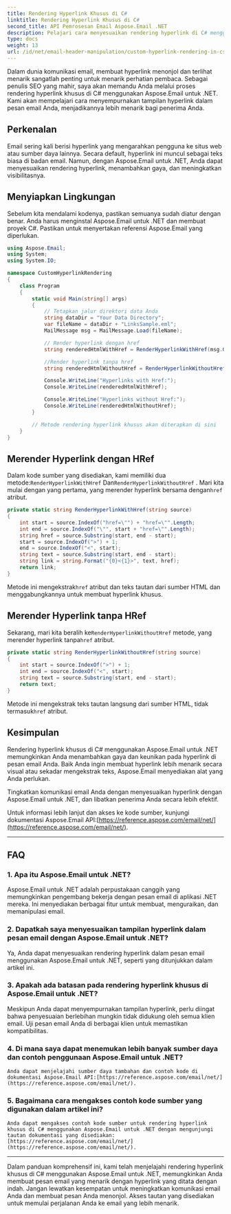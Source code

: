 ```yaml
---
title: Rendering Hyperlink Khusus di C#
linktitle: Rendering Hyperlink Khusus di C#
second_title: API Pemrosesan Email Aspose.Email .NET
description: Pelajari cara menyesuaikan rendering hyperlink di C# menggunakan Aspose.Email untuk .NET. Buat konten email yang dipersonalisasi dengan gaya hyperlink khusus.
type: docs
weight: 13
url: /id/net/email-header-manipulation/custom-hyperlink-rendering-in-csharp/
---
```


Dalam dunia komunikasi email, membuat hyperlink menonjol dan terlihat menarik sangatlah penting untuk menarik perhatian pembaca. Sebagai penulis SEO yang mahir, saya akan memandu Anda melalui proses rendering hyperlink khusus di C# menggunakan Aspose.Email untuk .NET. Kami akan mempelajari cara menyempurnakan tampilan hyperlink dalam pesan email Anda, menjadikannya lebih menarik bagi penerima Anda.

## Perkenalan

Email sering kali berisi hyperlink yang mengarahkan pengguna ke situs web atau sumber daya lainnya. Secara default, hyperlink ini muncul sebagai teks biasa di badan email. Namun, dengan Aspose.Email untuk .NET, Anda dapat menyesuaikan rendering hyperlink, menambahkan gaya, dan meningkatkan visibilitasnya.

## Menyiapkan Lingkungan

Sebelum kita mendalami kodenya, pastikan semuanya sudah diatur dengan benar. Anda harus menginstal Aspose.Email untuk .NET dan membuat proyek C#. Pastikan untuk menyertakan referensi Aspose.Email yang diperlukan.

```csharp
using Aspose.Email;
using System;
using System.IO;

namespace CustomHyperlinkRendering
{
    class Program
    {
        static void Main(string[] args)
        {
            // Tetapkan jalur direktori data Anda
            string dataDir = "Your Data Directory";
            var fileName = dataDir + "LinksSample.eml";
            MailMessage msg = MailMessage.Load(fileName);

            // Render hyperlink dengan href
            string renderedHtmlWithHref = RenderHyperlinkWithHref(msg.GetHtmlBodyText());

            //Render hyperlink tanpa href
            string renderedHtmlWithoutHref = RenderHyperlinkWithoutHref(msg.GetHtmlBodyText());

            Console.WriteLine("Hyperlinks with Href:");
            Console.WriteLine(renderedHtmlWithHref);

            Console.WriteLine("Hyperlinks without Href:");
            Console.WriteLine(renderedHtmlWithoutHref);
        }

        // Metode rendering hyperlink khusus akan diterapkan di sini
    }
}
```

## Merender Hyperlink dengan HRef

 Dalam kode sumber yang disediakan, kami memiliki dua metode:`RenderHyperlinkWithHref` Dan`RenderHyperlinkWithoutHref` . Mari kita mulai dengan yang pertama, yang merender hyperlink bersama dengan`href` atribut.

```csharp
private static string RenderHyperlinkWithHref(string source)
{
    int start = source.IndexOf("href=\"") + "href=\"".Length;
    int end = source.IndexOf("\"", start + "href=\"".Length);
    string href = source.Substring(start, end - start);
    start = source.IndexOf(">") + 1;
    end = source.IndexOf("<", start);
    string text = source.Substring(start, end - start);
    string link = string.Format("{0}<{1}>", text, href);
    return link;
}
```

 Metode ini mengekstrak`href` atribut dan teks tautan dari sumber HTML dan menggabungkannya untuk membuat hyperlink khusus.

## Merender Hyperlink tanpa HRef

 Sekarang, mari kita beralih ke`RenderHyperlinkWithoutHref` metode, yang merender hyperlink tanpa`href` atribut.

```csharp
private static string RenderHyperlinkWithoutHref(string source)
{
    int start = source.IndexOf(">") + 1;
    int end = source.IndexOf("<", start);
    string text = source.Substring(start, end - start);
    return text;
}
```

 Metode ini mengekstrak teks tautan langsung dari sumber HTML, tidak termasuk`href` atribut.

## Kesimpulan

Rendering hyperlink khusus di C# menggunakan Aspose.Email untuk .NET memungkinkan Anda menambahkan gaya dan keunikan pada hyperlink di pesan email Anda. Baik Anda ingin membuat hyperlink lebih menarik secara visual atau sekadar mengekstrak teks, Aspose.Email menyediakan alat yang Anda perlukan.

Tingkatkan komunikasi email Anda dengan menyesuaikan hyperlink dengan Aspose.Email untuk .NET, dan libatkan penerima Anda secara lebih efektif.

 Untuk informasi lebih lanjut dan akses ke kode sumber, kunjungi dokumentasi Aspose.Email API:[https://reference.aspose.com/email/net/](https://reference.aspose.com/email/net/).

---

## FAQ

### 1. Apa itu Aspose.Email untuk .NET?
   Aspose.Email untuk .NET adalah perpustakaan canggih yang memungkinkan pengembang bekerja dengan pesan email di aplikasi .NET mereka. Ini menyediakan berbagai fitur untuk membuat, menguraikan, dan memanipulasi email.

### 2. Dapatkah saya menyesuaikan tampilan hyperlink dalam pesan email dengan Aspose.Email untuk .NET?
   Ya, Anda dapat menyesuaikan rendering hyperlink dalam pesan email menggunakan Aspose.Email untuk .NET, seperti yang ditunjukkan dalam artikel ini.

### 3. Apakah ada batasan pada rendering hyperlink khusus di Aspose.Email untuk .NET?
   Meskipun Anda dapat menyempurnakan tampilan hyperlink, perlu diingat bahwa penyesuaian berlebihan mungkin tidak didukung oleh semua klien email. Uji pesan email Anda di berbagai klien untuk memastikan kompatibilitas.

### 4. Di mana saya dapat menemukan lebih banyak sumber daya dan contoh penggunaan Aspose.Email untuk .NET?
    Anda dapat menjelajahi sumber daya tambahan dan contoh kode di dokumentasi Aspose.Email API:[https://reference.aspose.com/email/net/](https://reference.aspose.com/email/net/).

### 5. Bagaimana cara mengakses contoh kode sumber yang digunakan dalam artikel ini?
    Anda dapat mengakses contoh kode sumber untuk rendering hyperlink khusus di C# menggunakan Aspose.Email untuk .NET dengan mengunjungi tautan dokumentasi yang disediakan:[https://reference.aspose.com/email/net/](https://reference.aspose.com/email/net/).

---

Dalam panduan komprehensif ini, kami telah menjelajahi rendering hyperlink khusus di C# menggunakan Aspose.Email untuk .NET, memungkinkan Anda membuat pesan email yang menarik dengan hyperlink yang ditata dengan indah. Jangan lewatkan kesempatan untuk meningkatkan komunikasi email Anda dan membuat pesan Anda menonjol. Akses tautan yang disediakan untuk memulai perjalanan Anda ke email yang lebih menarik.